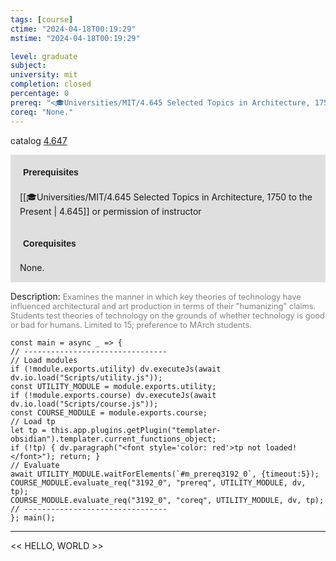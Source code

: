```yaml
---
tags: [course]
ctime: "2024-04-18T00:19:29"
mstime: "2024-04-18T00:19:29"

level: graduate
subject: 
university: mit
completion: closed
percentage: 0
prereq: "<🎓Universities/MIT/4.645 Selected Topics in Architecture, 1750 to the Present> or permission of instructor"
coreq: "None."
---
```


catalog [4.647](http://student.mit.edu/catalog/m4f.html#4.647)

<span style="display: block; padding: 15px; background-color: rgb(100, 100, 100, 0.2);"><font id="m_prereq3192_0" style="display: block; font-family: Arial, sans-serif; font-weight: bold; padding: 5px">Prerequisites</font><br><span id="prereq3192_0">[[🎓Universities/MIT/4.645 Selected Topics in Architecture, 1750 to the Present | 4.645]] or permission of instructor</span></span>
<span style="display: block; padding: 15px; background-color: rgb(100, 100, 100, 0.2);"><font id="m_coreq3192_0" style="display: block; font-family: Arial, sans-serif; font-weight: bold; padding: 5px">Corequisites</font><br><span id="coreq3192_0">None.</span></span>

<font style="">Description:</font>
<font style="color: grey; font-size: 0.8rem;">Examines the manner in which key theories of technology have influenced architectural and art production in terms of their "humanizing" claims. Students test theories of technology on the grounds of whether technology is good or bad for humans. Limited to 15; preference to MArch students.</font>

```dataviewjs
const main = async _ => {
// --------------------------------
// Load modules
if (!module.exports.utility) dv.executeJs(await dv.io.load("Scripts/utility.js"));
const UTILITY_MODULE = module.exports.utility;
if (!module.exports.course) dv.executeJs(await dv.io.load("Scripts/course.js"));
const COURSE_MODULE = module.exports.course;
// Load tp
let tp = this.app.plugins.getPlugin("templater-obsidian").templater.current_functions_object;
if (!tp) { dv.paragraph("<font style='color: red'>tp not loaded!</font>"); return; }
// Evaluate
await UTILITY_MODULE.waitForElements(`#m_prereq3192_0`, {timeout:5});
COURSE_MODULE.evaluate_req("3192_0", "prereq", UTILITY_MODULE, dv, tp);
COURSE_MODULE.evaluate_req("3192_0", "coreq", UTILITY_MODULE, dv, tp);
// --------------------------------
}; main();
```

---

<< HELLO, WORLD >>
